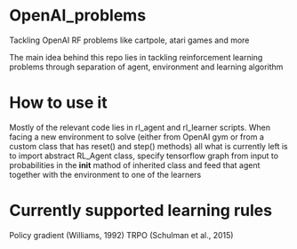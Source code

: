 # OpenAI_problems
Tackling OpenAI RF problems like cartpole, atari games and more

The main idea behind this repo lies in tackling reinforcement learning problems through separation of agent, environment and learning algorithm 

# How to use it
Mostly of the relevant code lies in rl_agent and rl_learner scripts. When facing a new environment to solve (either from OpenAI gym or from a custom class that has reset() and step() methods) all what is currently left is to import abstract RL_Agent class, specify tensorflow graph from input to probabilities in the __init__ mathod of inherited class and feed that agent together with the environment to one of the learners 

# Currently supported learning rules
Policy gradient (Williams, 1992)
TRPO (Schulman et al., 2015)
